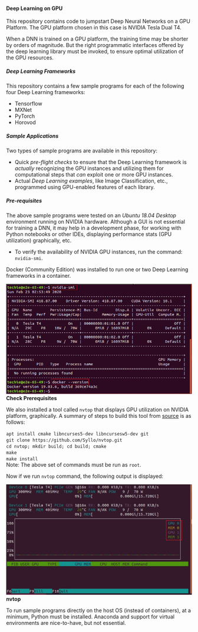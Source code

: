 #### Deep Learning on GPU
This repository contains code to jumpstart Deep Neural Networks on a GPU Platform. The GPU platform chosen in this case is NVIDIA Tesla Dual T4. 

When a DNN is trained on a GPU platform, the training time may be shorter by orders of magnitude. But the right programmatic interfaces offered by the deep learning library must be invoked, to ensure optimal utilization of the GPU resources.

##### Deep Learning Frameworks
This repository contains a few sample programs for each of the following four Deep Learning frameworks:
- Tensorflow
- MXNet
- PyTorch
- Horovod

##### Sample Applications
Two types of sample programs are available in this repository:
- Quick *pre-flight checks* to ensure that the Deep Learning framework is *actually* recognizing the GPU instances and utilizing them for computational steps that *can* exploit one or more GPU instances.
- Actual *Deep Learning examples*, like Image Classification, etc., programmed using GPU-enabled features of each library. 

##### Pre-requisites
The above sample programs were tested on an *Ubuntu 18.04 Desktop* environment running on NVIDIA hardware. Although a GUI is not essential for training a DNN, it may help in a development phase, for working with Python notebooks or other IDEs, displaying performance stats (GPU utilization) graphically, etc.
- To verify the availability of NVIDIA GPU instances, run the command: `nvidia-smi`.

Docker (Community Edition) was installed to run one or two Deep Learning frameworks in a container.

![Checking Pre-requisites](https://github.com/techyugadi/dnn_gpu/blob/master/img/dnn01.png) \
**Check Prerequisites**

We also installed a tool called `nvtop` that displays GPU utilization on NVIDIA platform, graphically. A summary of steps to build this tool from [source](https://github.com/Syllo/nvtop) is as follows:  

`apt install cmake libncurses5-dev libncursesw5-dev git` \
`git clone https://github.com/Syllo/nvtop.git`  \
`cd nvtop; mkdir build; cd build; cmake`   
`make`  \
`make install`  \
Note: The above set of commands must be run as `root`.

Now if we run `nvtop` command, the following output is displayed:

![nvtop](https://github.com/techyugadi/dnn_gpu/blob/master/img/dnn02.png) \
**nvtop**

To run sample programs directly on the host OS (instead of containers), at a minimum, Python must be installed. Anaconda and support for virtual environments are nice-to-have, but not essential.
